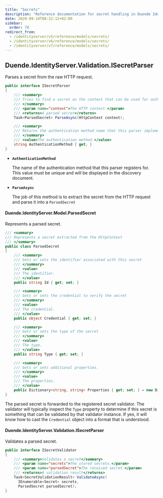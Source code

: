 ```yaml
---
title: "Secrets"
description: "Reference documentation for secret handling in Duende IdentityServer, including the ISecretParser interface for extracting secrets from HTTP requests, the ParsedSecret class, and the ISecretValidator interface."
date: 2020-09-10T08:22:12+02:00
sidebar:
  order: 70
redirect_from:
  - /identityserver/v5/reference/models/secrets/
  - /identityserver/v6/reference/models/secrets/
  - /identityserver/v7/reference/models/secrets/
---
```


## Duende.IdentityServer.Validation.ISecretParser

Parses a secret from the raw HTTP request.

```cs
public interface ISecretParser
{
    /// <summary>
    /// Tries to find a secret on the context that can be used for authentication
    /// </summary>
    /// <param name="context">The HTTP context.</param>
    /// <returns>A parsed secret</returns>
    Task<ParsedSecret> ParseAsync(HttpContext context);

    /// <summary>
    /// Returns the authentication method name that this parser implements
    /// </summary>
    /// <value>The authentication method.</value>
    string AuthenticationMethod { get; }
}
```

* **`AuthenticationMethod`**

  The name of the authentication method that this parser registers for. This value must be unique and will be displayed
  in the discovery document.

* **`ParseAsync`**

  The job of this method is to extract the secret from the HTTP request and parse it into a `ParsedSecret`

#### Duende.IdentityServer.Model.ParsedSecret

Represents a parsed secret.

```cs
/// <summary>
/// Represents a secret extracted from the HttpContext
/// </summary>
public class ParsedSecret
{
    /// <summary>
    /// Gets or sets the identifier associated with this secret
    /// </summary>
    /// <value>
    /// The identifier.
    /// </value>
    public string Id { get; set; }

    /// <summary>
    /// Gets or sets the credential to verify the secret
    /// </summary>
    /// <value>
    /// The credential.
    /// </value>
    public object Credential { get; set; }

    /// <summary>
    /// Gets or sets the type of the secret
    /// </summary>
    /// <value>
    /// The type.
    /// </value>
    public string Type { get; set; }

    /// <summary>
    /// Gets or sets additional properties.
    /// </summary>
    /// <value>
    /// The properties.
    /// </value>
    public Dictionary<string, string> Properties { get; set; } = new Dictionary<string, string>();
}
```

The parsed secret is forwarded to the registered secret validator. The validator will typically inspect the `Type`
property to determine if this secret is something that can be validated by that validator instance. If yes, it will know
how to cast the `Credential` object into a format that is understood.

#### Duende.IdentityServer.Validation.ISecretParser

Validates a parsed secret.

```cs
public interface ISecretValidator
{
    /// <summary>Validates a secret</summary>
    /// <param name="secrets">The stored secrets.</param>
    /// <param name="parsedSecret">The received secret.</param>
    /// <returns>A validation result</returns>
    Task<SecretValidationResult> ValidateAsync(
      IEnumerable<Secret> secrets,
      ParsedSecret parsedSecret);
}
```
